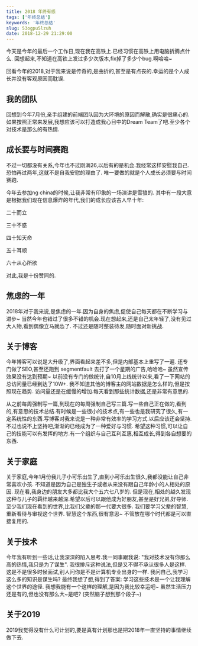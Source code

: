 ```yaml
---
title: 2018 年终有感
tags: ['年终总结']
keywords: '年终总结'
slug: 53ogpu5lzuh
date: 2018-12-29 21:29:00
---
```


今天是今年的最后一个工作日,现在我在高铁上.已经习惯在高铁上用电脑折腾点什么.
回想起来,不知道在高铁上发过多少次版本,fix掉了多少个bug.啊哈哈~

回看今年的2018,对于我来说是传奇的,是曲折的,甚至是有点丧的.幸运的是个人成长并没有客观原因而耽误.

## 我的团队

回想到今年7月份,亲手组建的前端团队因为大环境的原因而解散,确实是很痛心的.
如果按照正常来发展,我想应该可以打造成我心目中的Dream Team了吧.至少各个对技术是那么的有热情.


## 成长要与时间赛跑

不过一切都没有关系,今年也不过刚满26,以后有的是机会.我经常这样安慰我自己.恐怕再过两年,这就不是自我安慰的理由了.
唯一要做的就是个人成长必须要与时间赛跑.

今年去参加ng china的时候,让我非常有印象的一场演讲是雪狼的.
其中有一段大意是根据我们现在信息爆炸的年代,我们的成长应该古人早十年:

二十而立

三十不惑

四十知天命

五十耳顺

六十从心所欲

对此,我是十份赞同的.


## 焦虑的一年

2018年对于我来说,是焦虑的一年.因为自身的焦虑,促使自己每天都在不断学习与进步~
当然今年也错过了很多不错的机会.现在想起来,还是自己太年轻了,没有见过大人物,看到偶像立马就怂了.
不过还是随时整装待发,随时面对新挑战.


## 关于博客
今年博客可以说是大升级了,界面看起来差不多,但是内部基本上重写了一遍.
还专门做了SEO,甚至还跑到 segmentfault 去打了一个星期的广告,哈哈哈~
虽然宣传效果没有达到预期~
以前没有专门的做统计,自10月上线统计以来,看了一下网站的总访问量已经到达了10W+.
我不知道其他的博客主的网站数据是怎么样的,但是按照现在趋势.
访问量还是在缓慢的增加.每天看到那些统计数据,还是非常有意思的.

从之前每周强制写一篇,到现在的每周强制自己写三篇.写一些自己正在做的,看到的,有意思的技术总结.有时候是一些很小的技术点,有一些也是我研究了很久,有一定系统性的东西.写博客对我来说是一种非常有效率的学习方式.以后应该还会坚持.不过也说不上坚持吧,渐渐的已经成为了一种爱好与习惯.
希望这种习惯,可以让自己的技能可以有发挥的地方.有一个组织与自己互利互惠,相互成长,得到各自想要的东西.

## 关于家庭
关于家庭,今年1月份我儿子小可乐出生了,直到小可乐出生很久,我都没能让自己非常喜欢小孩.
不知道是因为自己是独生子或者从来没有跟自己年龄小的人相处的原因. 现在看,我身边的朋友大多都比我大个五六七八岁的.
但是现在,相处的越久发现这种与儿子的羁绊越来越深.希望以后可以跟他成为好朋友,甚至是好兄弟,好导师.
至少我们现在看到的世界,比我们父辈的那一代要大很多. 我们要学习父辈的智慧,重新看待与审视这个世界.
智慧这个东西,很有意思~ 不管放在哪个时代都是可以直接复用的.


## 关于技术
今年我有听到一些话,让我深深的陷入思考.我一同事跟我说: "我对技术没有你那么高的热情,我只是为了谋生".
我很排斥这种说法,但是又不得不承认很多人是这样. 这是不是很多时候面试,别人问你是不是计算机专业出身的一样.
我问自己,我学习这么多的知识是谋生吗? 最终我想了想,得到了答案: 学习这些技术是一个让我理解这个世界的途径.
我想我能有一个这样的理解,是因为我比较幸运吧~ 虽然生活压力还是有的,但也没有那么大~是吧? (突然脑子想到那个段子~)


## 关于2019

2019我觉得没有什么可计划的,要是真有计划那也是把2018年一直坚持的事情继续做下去.







